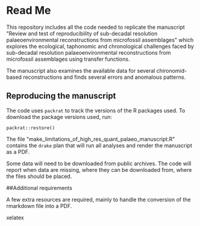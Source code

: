 # Read Me

This repository includes all the code needed to replicate the manuscript "Review and test of reproducibility of sub-decadal resolution palaeoenvironmental reconstructions from microfossil assemblages" which explores the ecological, taphonomic and chronological challenges faced by sub-decadal resolution palaeoenvironmental reconstructions from microfossil assemblages using transfer functions. 

The manuscript also examines the available data for several chironomid-based reconstructions and finds several errors and anomalous patterns.

## Reproducing the manuscript

The code uses `packrat` to track the versions of the R packages used. To download the package versions used, run:

```
packrat::restore()
```

The file "make_limitations_of_high_res_quant_palaeo_manuscript.R" contains the `drake` plan that will run all analyses and render the manuscript as a PDF. 

Some data will need to be downloaded from public archives. The code will report when data are missing, where they can be downloaded from, where the files should be placed.


##Additional requirements

A few extra resources are required, mainly to handle the conversion of the rmarkdown file into a PDF.

xelatex
